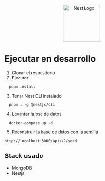 <p align="center">
  <a href="http://nestjs.com/" target="blank"><img src="https://nestjs.com/img/logo-small.svg" width="120" alt="Nest Logo" /></a>
</p>

# Ejecutar en desarrollo

1. Clonar el respositorio
2. Ejecutar
```
  pnpm install
```
3. Tener Nest CLI instalado
```
  pnpm i -g @nestjs/cli
```
4. Levantar la bse de datos
```
  docker-compose up -d
```

5. Reconstruir la base de datos con la semilla

```
http://localhost:3000/api/v2/seed
```

## Stack usado 
* MongoDB
* Nestjs